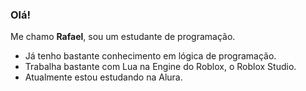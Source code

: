 ### Olá!

Me chamo **Rafael**, sou um estudante de programação.

* Já tenho bastante conhecimento em lógica de programação.
* Trabalha bastante com Lua na Engine do Roblox, o Roblox Studio.
* Atualmente estou estudando na Alura.

<!--
**rafae1-afonso/rafae1-afonso** is a ✨ _special_ ✨ repository because its `README.md` (this file) appears on your GitHub profile.

Here are some ideas to get you started:

- 🔭 I’m currently working on ...
- 🌱 I’m currently learning ...
- 👯 I’m looking to collaborate on ...
- 🤔 I’m looking for help with ...
- 💬 Ask me about ...
- 📫 How to reach me: ...
- 😄 Pronouns: ...
- ⚡ Fun fact: ...
-->
